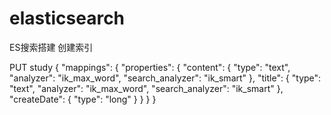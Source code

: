 # elasticsearch
ES搜索搭建
创建索引

PUT study
{
	"mappings": {
		"properties": {
			"content": {
				"type": "text",
				"analyzer": "ik_max_word",
				"search_analyzer": "ik_smart"
			},
			"title": {
				"type": "text",
				"analyzer": "ik_max_word",
				"search_analyzer": "ik_smart"
			},
			"createDate": {
				"type": "long"
			}
		}
	}
}